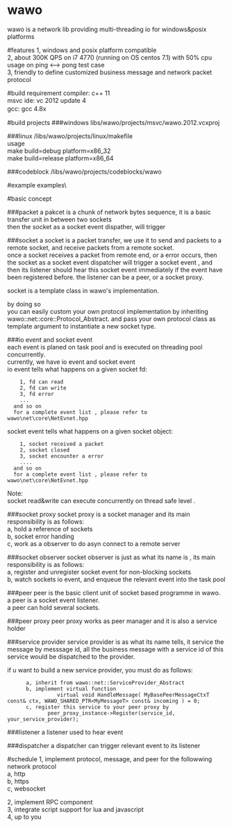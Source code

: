 # wawo
wawo is a network lib providing multi-threading io for windows&posix platforms  

#features
  1, windows and posix platform compatible   
  2, about 300K QPS on i7 4770 (running on OS centos 7.1) with 50% cpu usage on ping <--> pong test case   
  3, friendly to define customized business message and network packet protocol  

#build requirement
  compiler: c++ 11  
  msvc ide: vc 2012 update 4  
  gcc: gcc 4.8x  　　   

#build projects
###windows
  libs/wawo/projects/msvc/wawo.2012.vcxproj      
  
###linux
  /libs/wawo/projects/linux/makefile    
      usage          
      make build=debug platform=x86_32    
      make build=release platform=x86_64
  
  
###codeblock
  /libs/wawo/projects/codeblocks/wawo     


#example
  examples\     


#basic concept

###packet
  a pakcet is a chunk of network bytes sequence, it is a basic transfer unit in between two sockets    
  then the socket as a socket event dispather, will trigger

###socket
  a socket is a packet transfer, we use it to send and packets to a remote socket, and receive packets from a remote socket.  
  once a socket receives a packet from remote end, or a error occurs, then the socket as a socket event dispatcher will trigger a socket event , and then its listener should hear this socket event immediately if the event have been registered before. the listener can be a peer, or a socket proxy.     
  
  socket is a template class in wawo's implementation.      
  
  by doing so    
  you can easily custom your own protocol implementation by inheriting wawo::net::core::Protocol_Abstract. and pass your own protocol class as template argument to instantiate a new socket type.          


###io event and socket event  
  each event is planed on task pool and is executed on threading pool concurrently.     
  currently, we have io event and socket event    
  io event tells what happens on a given socket fd:     
         
        1, fd can read        
        2, fd can write       
        3, fd error   
        ...
      and so on       
      for a complete event list , please refer to wawo\net\core\NetEvnet.hpp     
  
  
  socket event tells what happens on a given socket object:         
  
        1, socket received a packet   
        2, socket closed     
        3, socket encounter a error
        ....
      and so on       
      for a complete event list , please refer to wawo\net\core\NetEvnet.hpp

  Note:    
  socket read&write can execute concurrently on thread safe level .

###socket proxy
  socket proxy is a socket manager and its main responsibility is as follows:   
    a, hold a reference of sockets   
    b, socket error handing   
    c, work as a observer to do asyn connect to a remote server    

###socket observer
  socket observer is just as what its name is , its main responsibility is as follows:    
    a, register and unregister socket event for non-blocking sockets    
    b, watch sockets io event, and enqueue the relevant event into the task pool   



###peer
  peer is the basic client unit of socket based programme in wawo.    
  a peer is a socket event listener.    
  a peer can hold several sockets.   
  
  
###peer proxy
  peer proxy works as peer manager and it is also a service holder


###service provider
  service provider is as what its name tells, it service the message by messsage id, all the business message with a service id of this service would be dispatched to the provider.    
  
  if u want to build a new service provider, you must do as follows:
          
          a, inherit from wawo::net::ServiceProvider_Abstract   
          b, implement virtual function     
                	virtual void HandleMessage( MyBasePeerMessageCtxT const& ctx, WAWO_SHARED_PTR<MyMessageT> const& incoming ) = 0;            
          c, register this service to your peer proxy by 
            	 peer_proxy_instance->Register(service_id, your_service_provider);    
            	 
            	 
  



###listener
    a listener used to hear event

###dispatcher
    a dispatcher can trigger relevant event to its listener



#schedule
  1, implement protocol, message, and peer for the followwing network protocol  
      a, http  
      b, https  
      c, websocket  
      
  2, implement RPC component     
  3, integrate script support for lua and javascript   
  4, up to you  
  
